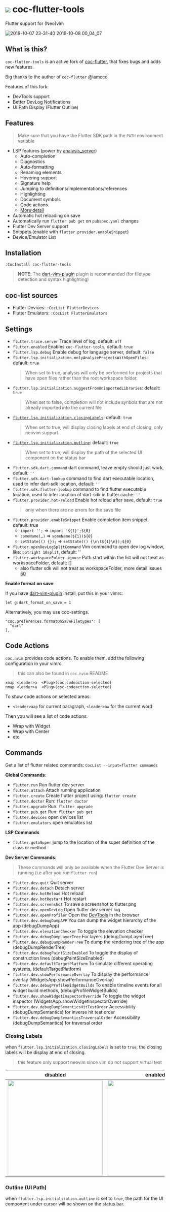 # ![](https://flutter.dev/images/favicon.png) coc-flutter-tools

Flutter support for (Neo)vim

![2019-10-07 23-31-40 2019-10-08 00_04_07](https://user-images.githubusercontent.com/5492542/66328510-58a6c480-e95f-11e9-95ca-0b4ed7c8e83f.gif)

## What is this?
`coc-flutter-tools` is an active fork of [coc-flutter](https://github.com/iamcco/coc-flutter), that fixes bugs and adds new features.

Big thanks to the author of `coc-flutter` [@iamcco](https://github.com/iamcco)

Features of this fork:
- DevTools support
- Better DevLog Notifications
- UI Path Display (Flutter Outline)

## Features

> Make sure that you have the Flutter SDK path in the `PATH` environment variable
- LSP features (power by [analysis_server](https://github.com/dart-lang/sdk/blob/master/pkg/analysis_server/tool/lsp_spec/README.md))
  - Auto-completion
  - Diagnostics
  - Auto-formatting
  - Renaming elements
  - Hovering support
  - Signature help
  - Jumping to definitions/implementations/references
  - Highlighting
  - Document symbols
  - Code actions
  - [More detail](https://github.com/dart-lang/sdk/blob/master/pkg/analysis_server/tool/lsp_spec/README.md)
- Automatic hot reloading on save
- Automatically run `flutter pub get` on `pubspec.yaml` changes
- Flutter Dev Server support
- Snippets (enable with `flutter.provider.enableSnippet`)
- Device/Emulator List

## Installation

`:CocInstall coc-flutter-tools`

> **NOTE**: The [dart-vim-plugin](https://github.com/dart-lang/dart-vim-plugin) plugin is recommended (for filetype detection and syntax highlighting)

## coc-list sources

- Flutter Devices: `:CocList FlutterDevices`
- Flutter Emulators: `:CocList FlutterEmulators`

## Settings

- `flutter.trace.server` Trace level of log, default: `off`
- `flutter.enabled` Enables `coc-flutter-tools`, default: `true`
- `flutter.lsp.debug` Enable debug for language server, default: `false`
- `flutter.lsp.initialization.onlyAnalyzeProjectsWithOpenFiles`: default: `true`
  > When set to true, analysis will only be performed for projects that have open files rather than the root workspace folder.
- `flutter.lsp.initialization.suggestFromUnimportedLibraries`: default: `true`
  > When set to false, completion will not include synbols that are not already imported into the current file
- [`flutter.lsp.initialization.closingLabels`](#closing-labels): default: `true`
  > When set to true, will display closing labels at end of closing, only neovim support.
- [`flutter.lsp.initialization.outline`](#outline-ui-path): default: `true`
  > When set to true, will display the path of the selected UI component on the status bar
- `flutter.sdk.dart-command` dart command, leave empty should just work, default: `''`
- `flutter.sdk.dart-lookup` command to find dart executable location, used to infer dart-sdk location, default: `''`
- `flutter.sdk.flutter-lookup` command to find flutter executable location, used to infer location of dart-sdk in flutter cache: `''`
- `flutter.provider.hot-reload` Enable hot reload after save, default: `true`
  > only when there are no errors for the save file
- `flutter.provider.enableSnippet` Enable completion item snippet, default: true
  - `import '';` => `import '${1}';${0}`
  - `someName(…)` => `someName(${1})${0}`
  - `setState(() {});` => `setState(() {\n\t${1}\n});${0}`
- `flutter.openDevLogSplitCommand` Vim command to open dev log window, like: `botright 10split`, default: ''
- `flutter.workspaceFolder.ignore` Path start within the list will not treat as workspaceFolder, default: []
  - also flutter sdk will not treat as workspaceFolder, more detail issues [50](https://github.com/iamcco/coc-flutter/issues/50)


**Enable format on save**:

If you have [dart-vim-plugin](https://github.com/dart-lang/dart-vim-plugin) install, put this in your vimrc:
```vim
let g:dart_format_on_save = 1
```

Alternatively, you may use coc-settings.

```jsonc
"coc.preferences.formatOnSaveFiletypes": [
  "dart"
],
```

## Code Actions

`coc.nvim` provides code actions. To enable them, add the following configuration in your vimrc
> this can also be found in `coc.nvim` README

``` vim
xmap <leader>a  <Plug>(coc-codeaction-selected)
nmap <leader>a  <Plug>(coc-codeaction-selected)
```

To show code actions on selected areas:

- `<leader>aap` for current paragraph, `<leader>aw` for the current word

Then you will see a list of code actions:

- Wrap with Widget
- Wrap with Center
- etc

## Commands

Get a list of flutter related commands: `CocList --input=flutter commands`

**Global Commands**:

- `flutter.run` Run flutter dev server
- `flutter.attach` Attach running application
- `flutter.create` Create flutter project using: `flutter create`
- `flutter.doctor` Run: `flutter doctor`
- `flutter.upgrade` Run: `flutter upgrade`
- `flutter.pub.get` Run: `flutter pub get`
- `flutter.devices` open devices list
- `flutter.emulators` open emulators list

**LSP Commands**

- `flutter.gotoSuper` jump to the location of the super definition of the class or method

**Dev Server Commands**:

> These commands will only be available when the Flutter Dev Server is running (i.e after you run `flutter run`)

- `flutter.dev.quit` Quit server
- `flutter.dev.detach` Detach server
- `flutter.dev.hotReload` Hot reload
- `flutter.dev.hotRestart` Hot restart
- `flutter.dev.screenshot` To save a screenshot to flutter.png
- `flutter.dev.openDevLog` Open flutter dev server log
- `flutter.dev.openProfiler` Open the [DevTools](https://flutter.dev/docs/development/tools/devtools/overview) in the browser
- `flutter.dev.debugDumpAPP` You can dump the widget hierarchy of the app (debugDumpApp)
- `flutter.dev.elevationChecker` To toggle the elevation checker
- `flutter.dev.debugDumpLayerTree` For layers (debugDumpLayerTree)
- `flutter.dev.debugDumpRenderTree` To dump the rendering tree of the app (debugDumpRenderTree)
- `flutter.dev.debugPaintSizeEnabled` To toggle the display of construction lines (debugPaintSizeEnabled)
- `flutter.dev.defaultTargetPlatform` To simulate different operating systems, (defaultTargetPlatform)
- `flutter.dev.showPerformanceOverlay` To display the performance overlay (WidgetsApp.showPerformanceOverlay)
- `flutter.dev.debugProfileWidgetBuilds` To enable timeline events for all widget build methods, (debugProfileWidgetBuilds)
- `flutter.dev.showWidgetInspectorOverride` To toggle the widget inspector (WidgetsApp.showWidgetInspectorOverride)
- `flutter.dev.debugDumpSemanticsHitTestOrder` Accessibility (debugDumpSemantics) for inverse hit test order
- `flutter.dev.debugDumpSemanticsTraversalOrder` Accessibility (debugDumpSemantics) for traversal order

### Closing Labels

when `flutter.lsp.initialization.closingLabels` is set to `true`,
the closing labels will be display at end of closing.

> this feature only support neovim since vim do not support virtual text

| disabled                                                                                                                         | enabled                                                                                                                          |
| -------------------------------------------------------------------------------------------------------------------------------- | -------------------------------------------------------------------------------------------------------------------------------- |
| <img height="300px" src="https://user-images.githubusercontent.com/5492542/67616073-f0812b00-f806-11e9-8e5c-ac42ab3a293c.png" /> | <img height="300px" src="https://user-images.githubusercontent.com/5492542/67616063-c16ab980-f806-11e9-8522-1c89217096e0.png" /> |


### Outline (UI Path)
when `flutter.lsp.initialization.outline` is set to `true`, the path for the UI component under cursor will be shown on the status bar.
